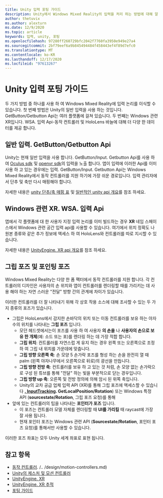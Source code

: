 ```yaml
---
title: Unity 입력 포팅 가이드
description: Unity에서 Windows Mixed Reality의 입력을 처리 하는 방법에 대해 알아봅니다.
author: thetuvix
ms.author: alexturn
ms.date: 12/9/2020
ms.topic: article
keywords: 입력, unity, 포팅
ms.openlocfilehash: 97280ff260729bfc2042f7760fa3950e949e27a4
ms.sourcegitcommit: 2bf79eef6a9b845494484f458443ef4f89d7efc0
ms.translationtype: MT
ms.contentlocale: ko-KR
ms.lasthandoff: 12/17/2020
ms.locfileid: "97613267"
---
```

# <a name="input-porting-guide-for-unity"></a>Unity 입력 포팅 가이드

두 가지 방법 중 하나를 사용 하 여 Windows Mixed Reality에 입력 논리를 이식할 수 있습니다. 첫 번째 방법은 Unity의 일반 입력을 사용 하는 것입니다. GetButton/Getbutton Api는 여러 플랫폼에 걸쳐 있습니다. 두 번째는 Windows 관련 XR입니다. WSA. 입력 Api-동작 컨트롤러 및 HoloLens 바늘에 대해 더 다양 한 데이터를 제공 합니다.

## <a name="general-inputgetbuttongetaxis-apis"></a>일반 입력. GetButton/Getbutton Api

Unity는 현재 일반 입력을 사용 합니다. GetButton/Input. Getbutton Api를 사용 하 여 [Oculus sdk](https://docs.unity3d.com/Manual/OculusControllers.html) 및 [openvr sdk](https://docs.unity3d.com/Manual/OpenVRControllers.html)의 입력을 노출 합니다. 앱이 입력에 이러한 Api를 이미 사용 하 고 있는 경우에는 입력. GetButton/Input. Getbutton Api는 Windows Mixed Reality에서 동작 컨트롤러를 지원 하기에 가장 쉬운 경로입니다. 입력 관리자에서 단추 및 축만 다시 매핑해야 합니다.

자세한 내용은 [unity 단추/축 매핑 표](../unity/gestures-and-motion-controllers-in-unity.md#unity-buttonaxis-mapping-table) 및 [일반적인 unity api 개요](../unity/gestures-and-motion-controllers-in-unity.md#common-unity-apis-inputgetbuttongetaxis)를 참조 하세요.

## <a name="windows-specific-xrwsainput-apis"></a>Windows 관련 XR. WSA. 입력 Api

앱에서 각 플랫폼에 대 한 사용자 지정 입력 논리를 이미 빌드하는 경우 **XR** 네임 스페이스에서 Windows 관련 공간 입력 api를 사용할 수 있습니다. 여기에서 위치 정확도 나 원본 종류와 같은 추가 정보에 액세스 하 여 HoloLens와 컨트롤러를 따로 지시할 수 있습니다.

자세한 내용은 [UnityEngine. XR api 개요](../unity/gestures-and-motion-controllers-in-unity.md#windows-specific-apis-xrwsainput)를 참조 하세요.

## <a name="grip-pose-vs-pointing-pose"></a>그립 포즈 및 포인팅 포즈

Windows Mixed Reality는 다양 한 폼 팩터에서 동작 컨트롤러를 지원 합니다. 각 컨트롤러의 디자인은 사용자의 손 위치와 앱이 컨트롤러를 렌더링할 때를 가리키는 데 사용 해야 하는 자연 스러운 "전달" 방향 간의 관계에 차이가 있습니다.

이러한 컨트롤러를 더 잘 나타내기 위해 각 상호 작용 소스에 대해 조사할 수 있는 두 가지 종류의 포즈가 있습니다.

* 그립은 HoloLens에서 감지한 손바닥의 위치 또는 이동 컨트롤러를 보유 하는 야자수의 위치를 나타내는 **그립 포즈** 입니다.
    * 모던 헤드셋에서는이 포즈를 사용 하 여 사용자 **의 손을** 나 **사용자의 손으로 보유 한 개체**(예: 소드 또는 포)를 렌더링 하는 데 가장 적합 합니다.
    * **그립 위치**: 컨트롤러를 자연스럽 게 유지 하는 경우 왼쪽 또는 오른쪽으로 조정 하 여 그립 내 위치를 가운데에 맞춥니다.
    * **그립 방향 오른쪽 축**: 손 모양 5 손가락 포즈를 형성 하는 손을 완전히 열 때 palm (왼쪽 야자나무에서 오른쪽으로 뒤로)의 광선을 만듭니다.
    * **그립 방향 전방 축**: 컨트롤러를 보유 하 고 있는 것 처럼, 손 모양 없는 손가락으로 구성 된 튜브를 통해 "전달" 하는 빛을 부분적으로 닫는 경우입니다.
    * **그립 방향 up 축**: 오른쪽 및 전방 정의에 의해 암시 된 위쪽 축입니다.
    * Unity의 교차 공급 업체 입력 API (XR)를 통해 그립 포즈에 액세스할 수 있습니다 **[. InputTracking](https://docs.unity3d.com/ScriptReference/XR.InputTracking.html). GetLocalPosition/Rotation**) 또는 Windows 특정 API (**sourcestate/Rotation**, 그립 포즈 요청)를 통해
* 앞에 있는 컨트롤러의 팁을 나타내는 **포인터가 포즈** 입니다.
    * 이 포즈는 컨트롤러 모델 자체를 렌더링할 때 **UI를 가리킬** 때 raycast에 가장 잘 사용 됩니다.
    * 현재 포인터 포즈는 Windows 관련 API (**Sourcestate/Rotation**, 포인터 포즈 요청)를 통해서만 사용할 수 있습니다.

이러한 포즈 좌표는 모두 Unity 세계 좌표로 표현 됩니다.

## <a name="see-also"></a>참고 항목
* [동작 컨트롤러](). /.. /design/motion-controllers.md)
* [Unity의 제스처 및 모션 컨트롤러](../unity/gestures-and-motion-controllers-in-unity.md)
* [UnityEngine. XR](https://docs.unity3d.com/ScriptReference/XR.WSA.Input.InteractionManager.html)
* [UnityEngine. XR 추적](https://docs.unity3d.com/ScriptReference/XR.InputTracking.html)
* [포팅 가이드](porting-guides.md)
